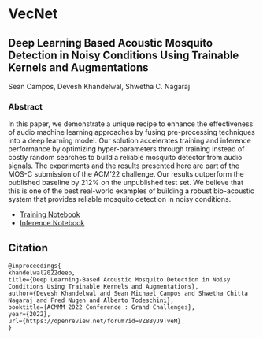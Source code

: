 # VecNet

## Deep Learning Based Acoustic Mosquito Detection in Noisy Conditions Using Trainable Kernels and Augmentations

Sean Campos, Devesh Khandelwal, Shwetha C. Nagaraj

### Abstract

In this paper, we demonstrate a unique recipe to enhance the effectiveness of audio machine learning approaches by fusing pre-processing techniques into a deep learning model. Our solution accelerates training and inference performance by optimizing hyper-parameters through training instead of costly random searches to build a reliable mosquito detector from audio signals. The experiments and the results presented here are part of the MOS-C submission of the ACM’22 challenge. Our results outperform the published baseline by 212% on the unpublished test set. We believe that this is one of the best real-world examples of building a robust bio-acoustic system that provides reliable mosquito detection in noisy conditions.



* [Training Notebook](./notebooks/VecNet.ipynb)
* [Inference Notebook](./notebooks/VecNet-predict.ipynb)


## Citation

```
@inproceedings{
khandelwal2022deep,
title={Deep Learning-Based Acoustic Mosquito Detection in Noisy Conditions Using Trainable Kernels and Augmentations},
author={Devesh Khandelwal and Sean Michael Campos and Shwetha Chitta Nagaraj and Fred Nugen and Alberto Todeschini},
booktitle={ACMMM 2022 Conference : Grand Challenges},
year={2022},
url={https://openreview.net/forum?id=VZ8ByJ9TveM}
}
```


